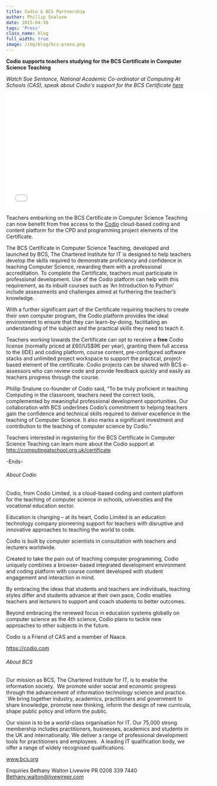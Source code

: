 ```yaml
---
title: Codio & BCS Partnership
author: Phillip Snalune
date: 2015-04-30
tags: 'Press'
class_name: blog
full_width: true
image: /img/blog/bcs-press.png
---
```


**Codio supports teachers studying for the BCS Certificate in Computer Science Teaching**

*Watch Sue Sentance, National Academic Co-ordinator at Computing At Schools (CAS), speak about Codio's support for the BCS Certificate [here]( https://www.youtube.com/watch?v=5i6OZcPQcG0)*

<div class="video">
  <div class="video-wrapper">
    <iframe width="560" height="315" src="//www.youtube.com/embed/5i6OZcPQcG0" frameborder="0" allowfullscreen></iframe>
  </div>
</div>



Teachers embarking on the BCS Certificate in Computer Science Teaching can now benefit from free access to the [Codio](https://codio.com) cloud-based coding and content platform for the CPD and programming project elements of the Certificate.

The BCS Certificate in Computer Science Teaching, developed and launched by BCS, The Chartered Institute for IT is designed to help teachers develop the skills required to demonstrate proficiency and confidence in teaching Computer Science, rewarding them with a professional accreditation. To complete the Certificate, teachers must participate in professional development. Use of the Codio platform can help with this requirement, as its inbuilt courses such as ‘An Introduction to Python’ include assessments and challenges aimed at furthering the teacher’s knowledge.

With a further significant part of the Certificate requiring teachers to create their own computer program, the Codio platform provides the ideal environment to ensure that they can learn-by-doing, facilitating an understanding of the subject and the practical skills they need to teach it.

Teachers working towards the Certificate can opt to receive a **free** Codio license (normally priced at £60/US$96 per year), granting them full access to the (IDE) and coding platform, course content, pre-configured software stacks and unlimited project workspace to support the practical, project-based element of the certificate. Codio projects can be shared with BCS e-assessors who can review code and provide feedback quickly and easily as teachers progress through the course.

Phillip Snalune co-founder of Codio said, “To be truly proficient in teaching Computing in the classroom, teachers need the correct tools, complemented by meaningful professional development opportunities. Our collaboration with BCS underlines Codio’s commitment to helping teachers gain the confidence and technical skills required to deliver excellence in the teaching of Computer Science. It also marks a significant investment and contribution to the teaching of computer science by Codio.”

Teachers interested in registering for the BCS Certificate in Computer Science Teaching can learn more about the Codio support at http://computingatschool.org.uk/certificate

-Ends-


###### About Codio
Codio, from Codio Limited, is a cloud-based coding and content platform for the teaching of computer science in schools, universities and the vocational education sector.

Education is changing – at its heart, Codio Limited is an education technology company pioneering support for teachers with disruptive and innovative approaches to teaching the world to code.

Codio is built by computer scientists in consultation with teachers and lecturers worldwide.

Created to take the pain out of teaching computer programming, Codio uniquely combines a browser-based integrated development environment and coding platform with course content developed with student engagement and interaction in mind.

By embracing the ideas that students and teachers are individuals, teaching styles differ and students advance at their own pace, Codio enables teachers and lecturers to support and coach students to better outcomes.

Beyond embracing the renewed focus in education systems globally on computer science as the 4th science, Codio plans to tackle new approaches to other subjects in the future.

Codio is a Friend of CAS and a member of Naace.

https://codio.com


###### About BCS
Our mission as BCS, The Chartered Institute for IT, is to enable the information society.  We promote wider social and economic progress through the advancement of information technology science and practice.  We bring together industry, academics, practitioners and government to share knowledge, promote new thinking, inform the design of new curricula, shape public policy and inform the public.

Our vision is to be a world-class organisation for IT. Our 75,000 strong membership includes practitioners, businesses, academics and students in the UK and internationally. We deliver a range of professional development tools for practitioners and employees.  A leading IT qualification body, we offer a range of widely recognised qualifications.

www.bcs.org

Enquiries
Bethany Walton
Livewire PR
0208 339 7440
Bethany.walton@livewirepr.com
